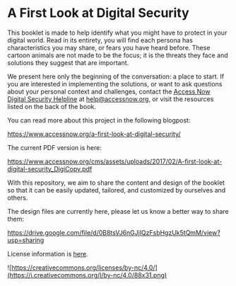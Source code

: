 # A First Look at Digital Security

This booklet is made to help identify what you might have to protect in your digital world. Read in its entirety, you will find each persona has characteristics you may share, or fears you have heard before. These cartoon animals are not made to be the focus; it is the threats they face and solutions they suggest that are important.

We present here only the beginning of the conversation: a place to start. If you are interested in implementing the solutions, or want to ask questions about your personal context and challenges, contact the [Access Now Digital Security Helpline](https://www.accessnow.org/help) at help@accessnow.org, or visit the resources listed on the back of the book.

You can read more about this project in the following blogpost:

https://www.accessnow.org/a-first-look-at-digital-security/

The current PDF version is here:

https://www.accessnow.org/cms/assets/uploads/2017/02/A-first-look-at-digital-security_DigiCopy.pdf

With this repository, we aim to share the content and design of the booklet so that it can be easily updated, tailored, and customized by ourselves and others.

The design files are currently here, please let us know a better way to share them:

https://drive.google.com/file/d/0B8tsVJ6nGJjlQzFsbHgzUk5tQmM/view?usp=sharing

License information is [here](/LICENSE.md).

![https://creativecommons.org/licenses/by-nc/4.0/](https://i.creativecommons.org/l/by-nc/4.0/88x31.png)
